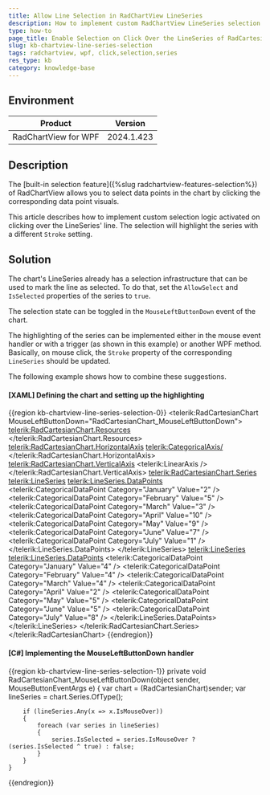 ```yaml
---
title: Allow Line Selection in RadChartView LineSeries
description: How to implement custom RadChartView LineSeries selection that happens on line click instead of data point click.
type: how-to
page_title: Enable Selection on Click Over the LineSeries of RadCartesianChart
slug: kb-chartview-line-series-selection
tags: radchartview, wpf, click,selection,series
res_type: kb
category: knowledge-base
---
```


## Environment

| Product         | Version    |
|-----------------|------------|
| RadChartView for WPF | 2024.1.423 |

## Description

The [built-in selection feature]({%slug radchartview-features-selection%}) of RadChartView allows you to select data points in the chart by clicking the corresponding data point visuals.

This article describes how to implement custom selection logic activated on clicking over the LineSeries' line. The selection will highlight the series with a different `Stroke` setting.

## Solution

The chart's LineSeries already has a selection infrastructure that can be used to mark the line as selected. To do that, set the `AllowSelect` and `IsSelected` properties of the series to `true`.

The selection state can be toggled in the `MouseLeftButtonDown` event of the chart.

The highlighting of the series can be implemented either in the mouse event handler or with a trigger (as shown in this example) or another WPF method. Basically, on mouse click, the `Stroke` property of the corresponding `LineSeries` should be updated.

The following example shows how to combine these suggestions.

#### __[XAML] Defining the chart and setting up the highlighting__
{{region kb-chartview-line-series-selection-0}}
	<telerik:RadCartesianChart MouseLeftButtonDown="RadCartesianChart_MouseLeftButtonDown">
		<telerik:RadCartesianChart.Resources>
			<!-- in case the NoXaml dlls are used, add the following setting to the Style object -->
			<!-- BasedOn="{StaticResource LineSeriesStyle}" -->
			<Style TargetType="telerik:LineSeries">
				<Setter Property="AllowSelect" Value="True"/>
				<Setter Property="Cursor" Value="Hand" />
				<Setter Property="Stroke" Value="#95C74C" />
				<Setter Property="StrokeThickness" Value="3" />
				<Style.Triggers>
					<Trigger Property="IsSelected" Value="True">
						<Setter Property="Stroke" Value="#3c5c0d" />
					</Trigger>
				</Style.Triggers>
			</Style>
		</telerik:RadCartesianChart.Resources>
		<telerik:RadCartesianChart.HorizontalAxis>
			<telerik:CategoricalAxis/>
		</telerik:RadCartesianChart.HorizontalAxis>
		<telerik:RadCartesianChart.VerticalAxis>
			<telerik:LinearAxis />
		</telerik:RadCartesianChart.VerticalAxis>
		<telerik:RadCartesianChart.Series>
			<telerik:LineSeries>
				<telerik:LineSeries.DataPoints>
					<telerik:CategoricalDataPoint Category="January" Value="2" />
					<telerik:CategoricalDataPoint Category="February" Value="5" />
					<telerik:CategoricalDataPoint Category="March" Value="3" />
					<telerik:CategoricalDataPoint Category="April" Value="10" />
					<telerik:CategoricalDataPoint Category="May" Value="9" />
					<telerik:CategoricalDataPoint Category="June" Value="7" />
					<telerik:CategoricalDataPoint Category="July" Value="1" />
				</telerik:LineSeries.DataPoints>
			</telerik:LineSeries>
			<telerik:LineSeries>
				<telerik:LineSeries.DataPoints>
					<telerik:CategoricalDataPoint Category="January" Value="4" />
					<telerik:CategoricalDataPoint Category="February" Value="4" />
					<telerik:CategoricalDataPoint Category="March" Value="4" />
					<telerik:CategoricalDataPoint Category="April" Value="2" />
					<telerik:CategoricalDataPoint Category="May" Value="5" />
					<telerik:CategoricalDataPoint Category="June" Value="5" />
					<telerik:CategoricalDataPoint Category="July" Value="8" />
				</telerik:LineSeries.DataPoints>
			</telerik:LineSeries>
		</telerik:RadCartesianChart.Series>
	</telerik:RadCartesianChart>
{{endregion}}

#### __[C#] Implementing the MouseLeftButtonDown handler__
{{region kb-chartview-line-series-selection-1}}
	private void RadCartesianChart_MouseLeftButtonDown(object sender, MouseButtonEventArgs e)
	{
		var chart = (RadCartesianChart)sender;
		var lineSeries = chart.Series.OfType<LineSeries>();

		if (lineSeries.Any(x => x.IsMouseOver))
		{
			foreach (var series in lineSeries)
			{
				series.IsSelected = series.IsMouseOver ? (series.IsSelected ^ true) : false;                    
			}
		}		
	}
{{endregion}}
